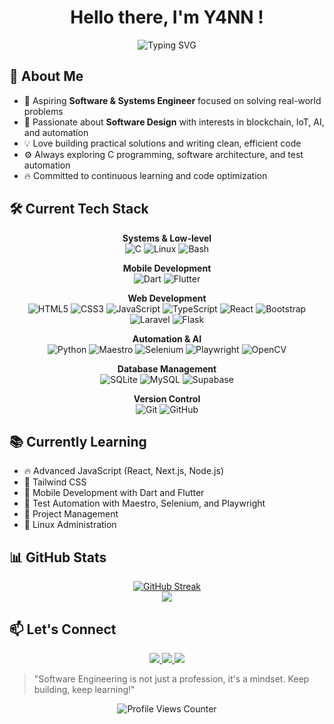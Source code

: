 <!-- 👋 Dynamic Header -->
<div align="center">
  <h1>Hello there, I'm Y4NN !</h1>
</div>

<div align="center">
  <img src="https://readme-typing-svg.herokuapp.com?font=JetBrains+Mono&size=22&duration=3000&pause=1000&color=36BCF7¢er=true&vCenter=true&width=600&lines=Aspiring+Software+%26+Systems+Engineer;Bs+CS+Student+%26+Software+Developer;Tech+Explorer+%26+Lifelong+Learner" alt="Typing SVG" />
</div>

## 🌟 About Me
- 🎯 Aspiring **Software & Systems Engineer** focused on solving real-world problems
- 🚀 Passionate about **Software Design** with interests in blockchain, IoT, AI, and automation
- 💡 Love building practical solutions and writing clean, efficient code
- ⚙️ Always exploring C programming, software architecture, and test automation
- 🔥 Committed to continuous learning and code optimization

## 🛠️ Current Tech Stack
<div align="center">

**Systems & Low-level**  
![C](https://img.shields.io/badge/C-00599C?style=flat-square&logo=c&logoColor=white)
![Linux](https://img.shields.io/badge/Linux-FCC624?style=flat-square&logo=linux&logoColor=black)
![Bash](https://img.shields.io/badge/Bash-4EAA25?style=flat-square&logo=gnu-bash&logoColor=white)

**Mobile Development**  
![Dart](https://img.shields.io/badge/Dart-0175C2?style=flat-square&logo=dart&logoColor=white)
![Flutter](https://img.shields.io/badge/Flutter-02569B?style=flat-square&logo=flutter&logoColor=white)

**Web Development**  
![HTML5](https://img.shields.io/badge/HTML5-E34F26?style=flat-square&logo=html5&logoColor=white)
![CSS3](https://img.shields.io/badge/CSS3-1572B6?style=flat-square&logo=css3&logoColor=white)
![JavaScript](https://img.shields.io/badge/JavaScript-F7DF1E?style=flat-square&logo=javascript&logoColor=black)
![TypeScript](https://img.shields.io/badge/TypeScript-3178C6?style=flat-square&logo=typescript&logoColor=white)
![React](https://img.shields.io/badge/React-61DAFB?style=flat-square&logo=react&logoColor=black)
![Bootstrap](https://img.shields.io/badge/Bootstrap-563D7C?style=flat-square&logo=bootstrap&logoColor=white)
![Laravel](https://img.shields.io/badge/Laravel-FF2D20?style=flat-square&logo=laravel&logoColor=white)
![Flask](https://img.shields.io/badge/Flask-000000?style=flat-square&logo=flask&logoColor=white)

**Automation & AI**  
![Python](https://img.shields.io/badge/Python-3776AB?style=flat-square&logo=python&logoColor=white)
![Maestro](https://img.shields.io/badge/Maestro-000000?style=flat-square&logoColor=white)
![Selenium](https://img.shields.io/badge/Selenium-43B02A?style=flat-square&logo=selenium&logoColor=white)
![Playwright](https://img.shields.io/badge/Playwright-2EAD33?style=flat-square&logo=playwright&logoColor=white)
![OpenCV](https://img.shields.io/badge/OpenCV-5C3EE8?style=flat-square&logo=opencv&logoColor=white)

**Database Management**  
![SQLite](https://img.shields.io/badge/SQLite-003B57?style=flat-square&logo=sqlite&logoColor=white)
![MySQL](https://img.shields.io/badge/MySQL-4479A1?style=flat-square&logo=mysql&logoColor=white)
![Supabase](https://img.shields.io/badge/Supabase-3ECF8E?style=flat-square&logo=supabase&logoColor=white)

**Version Control**  
![Git](https://img.shields.io/badge/Git-F05032?style=flat-square&logo=git&logoColor=white)
![GitHub](https://img.shields.io/badge/GitHub-181717?style=flat-square&logo=github&logoColor=white)

</div>

## 📚 Currently Learning
- 🔥 Advanced JavaScript (React, Next.js, Node.js)
- 🎨 Tailwind CSS
- 📱 Mobile Development with Dart and Flutter
- 🤖 Test Automation with Maestro, Selenium, and Playwright
- 📂 Project Management
- 🐧 Linux Administration

## 📊 GitHub Stats

<div align="center">
  <a href="https://github.com/Y4NN777">
    <img src="https://github-readme-streak-stats.herokuapp.com/?user=Y4NN777&theme=tokyonight&hide_border=false" alt="GitHub Streak" />
  </a>
</div>

<div align="center">
  <a href="https://github.com/Y4NN777">
    <img src="https://github-profile-summary-cards.vercel.app/api/cards/profile-details?username=Y4NN777&theme=tokyonight" />
  </a>
</div>

## 📫 Let's Connect
<div align="center">
  <a href="https://www.linkedin.com/in/Y4NN777">
    <img src="https://img.shields.io/badge/LinkedIn-0077B5?style=flat-square&logo=linkedin&logoColor=white" />
  </a>
  <a href="mailto:your-email@example.com">
    <img src="https://img.shields.io/badge/Email-D14836?style=flat-square&logo=gmail&logoColor=white" />
  </a>
  <a href="https://github.com/Y4NN777">
    <img src="https://img.shields.io/badge/GitHub-100000?style=flat-square&logo=github&logoColor=white" />
  </a>
</div>

> "Software Engineering is not just a profession, it's a mindset. Keep building, keep learning!"

<div align="center">
  <img src="https://komarev.com/ghpvc/?username=Y4NN777&style=flat-square&color=blue" alt="Profile Views Counter" />
</div>
